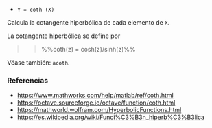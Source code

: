 * `Y = coth (X)`

Calcula la cotangente hiperbólica de cada elemento de `X`.

La cotangente hiperbólica se define por

>> %%coth(z) = cosh(z)/sinh(z)%%

Véase también: `acoth`.

### Referencias

* https://www.mathworks.com/help/matlab/ref/coth.html
* https://octave.sourceforge.io/octave/function/coth.html
* https://mathworld.wolfram.com/HyperbolicFunctions.html
* https://es.wikipedia.org/wiki/Funci%C3%B3n_hiperb%C3%B3lica

